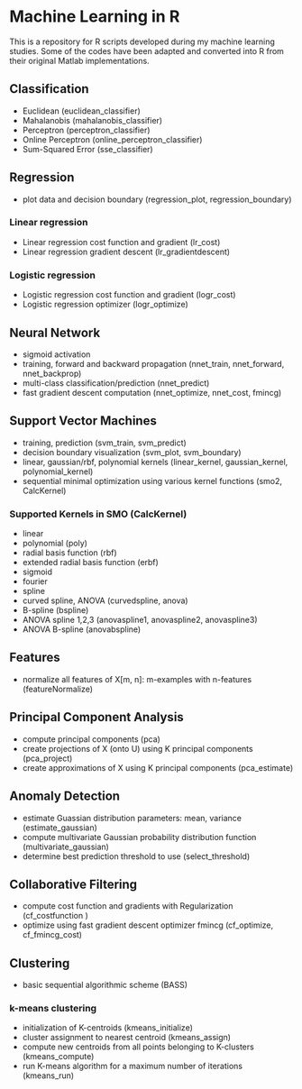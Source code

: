 # Machine Learning in R

This is a repository for R scripts developed during my machine learning studies. Some of the codes have been adapted and converted into R from their original Matlab implementations. 

## Classification ##

- Euclidean (euclidean_classifier)
- Mahalanobis (mahalanobis_classifier)
- Perceptron (perceptron_classifier)
- Online Perceptron (online_perceptron_classifier)
- Sum-Squared Error (sse_classifier)

## Regression ##

- plot data and decision boundary (regression_plot, regression_boundary)

### Linear regression ###

- Linear regression cost function and gradient (lr_cost)
- Linear regression gradient descent (lr_gradientdescent)

### Logistic regression ###

- Logistic regression cost function and gradient (logr_cost)
- Logistic regression optimizer (logr_optimize)

## Neural Network ##

- sigmoid activation
- training, forward and backward propagation (nnet_train, nnet_forward, nnet_backprop)
- multi-class classification/prediction (nnet_predict)
- fast gradient descent computation (nnet_optimize, nnet_cost, fmincg)

## Support Vector Machines ##

- training, prediction (svm_train, svm_predict)
- decision boundary visualization (svm_plot, svm_boundary)
- linear, gaussian/rbf, polynomial kernels (linear_kernel, gaussian_kernel, polynomial_kernel)
- sequential minimal optimization using various kernel functions (smo2, CalcKernel)

### Supported Kernels in SMO (CalcKernel) ###

- linear
- polynomial (poly)
- radial basis function (rbf)
- extended radial basis function (erbf)
- sigmoid
- fourier
- spline
- curved spline, ANOVA (curvedspline, anova)
- B-spline (bspline)
- ANOVA spline 1,2,3 (anovaspline1, anovaspline2, anovaspline3)
- ANOVA B-spline (anovabspline)


## Features ##

- normalize all features of X[m, n]: m-examples with n-features (featureNormalize)

## Principal Component Analysis ##

- compute principal components (pca)
- create projections of X (onto U) using K principal components (pca_project)
- create approximations of X using K principal components (pca_estimate)

## Anomaly Detection ##

- estimate Guassian distribution parameters: mean, variance (estimate_gaussian)
- compute multivariate Gaussian probability distribution function (multivariate_gaussian)
- determine best prediction threshold to use (select_threshold)

## Collaborative Filtering ##

- compute cost function and gradients with Regularization (cf_costfunction )
- optimize using fast gradient descent optimizer fmincg (cf_optimize, cf_fmincg_cost)

## Clustering ##

- basic sequential algorithmic scheme (BASS)

### k-means clustering ###

- initialization of K-centroids (kmeans_initialize)
- cluster assignment to nearest centroid (kmeans_assign)
- compute new centroids from all points belonging to K-clusters (kmeans_compute)
- run K-means algorithm for a maximum number of iterations (kmeans_run)

